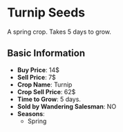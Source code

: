 # Turnip Seeds

A spring crop. Takes 5 days to grow.

## Basic Information

- **Buy Price**: 14$
- **Sell Price**: 7$
- **Crop Name**: Turnip
- **Crop Sell Price**: 62$
- **Time to Grow**: 5 days.
- **Sold by Wandering Salesman**: NO
- **Seasons**:
  - Spring